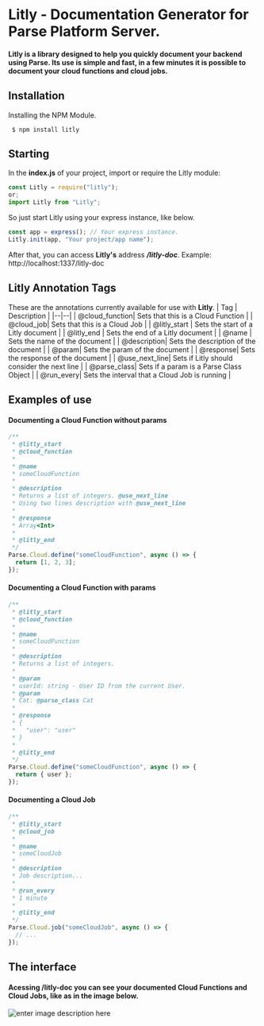 # Litly - Documentation Generator for Parse Platform Server.

#### Litly is a library designed to help you quickly document your backend using Parse. Its use is simple and fast, in a few minutes it is possible to document your cloud functions and cloud jobs.

## Installation

Installing the NPM Module.

```shell script
 $ npm install litly
```

## Starting

In the **index.js** of your project, import or require the Litly module:

```js
const Litly = require("litly");
or;
import Litly from "Litly";
```

So just start Litly using your express instance, like below.

```js
const app = express(); // Your express instance.
Litly.init(app, "Your project/app name");
```

After that, you can access **Litly's** address **_/litly-doc_**.
Example: http://localhost:1337/litly-doc

## Litly Annotation Tags

These are the annotations currently available for use with **Litly**.
| Tag | Description |
|--|--|
| @cloud_function| Sets that this is a Cloud Function |
| @cloud_job| Sets that this is a Cloud Job |
| @litly_start | Sets the start of a Litly document |
| @litly_end | Sets the end of a Litly document |
| @name | Sets the name of the document |
| @description| Sets the description of the document |
| @param| Sets the param of the document |
| @response| Sets the response of the document |
| @use_next_line| Sets if Litly should consider the next line |
| @parse_class| Sets if a param is a Parse Class Object |
| @run_every| Sets the interval that a Cloud Job is running |

## Examples of use

#### Documenting a Cloud Function without params

```js
/**
 * @litly_start
 * @cloud_function
 *
 * @name
 * someCloudFunction
 *
 * @description
 * Returns a list of integers. @use_next_line
 * Using two lines description with @use_next_line
 *
 * @response
 * Array<Int>
 *
 * @litly_end
 */
Parse.Cloud.define("someCloudFunction", async () => {
  return [1, 2, 3];
});
```

#### Documenting a Cloud Function with params

```js
/**
 * @litly_start
 * @cloud_function
 *
 * @name
 * someCloudFunction
 *
 * @description
 * Returns a list of integers.
 *
 * @param
 * userId: string - User ID from the current User.
 * @param
 * Cat: @parse_class Cat
 *
 * @response
 * {
 *   "user": "user"
 * }
 *
 * @litly_end
 */
Parse.Cloud.define("someCloudFunction", async () => {
  return { user };
});
```

#### Documenting a Cloud Job

```js
/**
 * @litly_start
 * @cloud_job
 *
 * @name
 * someCloudJob
 *
 * @description
 * Job description...
 *
 * @run_every
 * 1 minute
 *
 * @litly_end
 */
Parse.Cloud.job("someCloudJob", async () => {
  // ...
});
```

## The interface

#### Acessing /litly-doc you can see your documented Cloud Functions and Cloud Jobs, like as in the image below.

![enter image description here](https://i.ibb.co/tK4y1TB/download.png)
